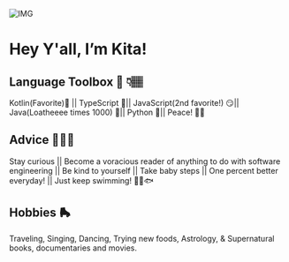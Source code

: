 ![IMG](https://media.licdn.com/dms/image/D4E16AQGLqxJbF-_ycA/profile-displaybackgroundimage-shrink_350_1400/0/1674971208308?e=1680739200&v=beta&t=6Sz22LG_MPPhI1u8txAY11xeiFhd4yELgaRQtTM-fiw)

# Hey Y'all, I’m Kita!

## Language Toolbox 🧰 👇🏽
Kotlin(Favorite)💙 ||
TypeScript 🤔||
JavaScript(2nd favorite!) 😏||
Java(Loatheeee times 1000) 😤||
Python 🎉||
Peace! ✌🏽

## Advice 🙎🏾‍♀️
Stay curious ||
Become a voracious reader of anything to do with software engineering ||
Be kind to yourself ||
Take baby steps ||
One percent better everyday! ||
Just keep swimming! 🐠🦈🐟

## Hobbies 🛼
Traveling,
Singing, 
Dancing, 
Trying new foods,
Astrology, 
& Supernatural books, documentaries and movies. 


